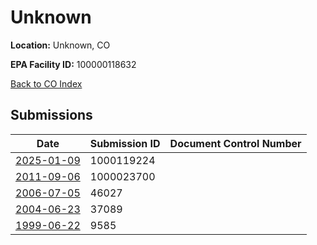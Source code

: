 # Unknown

**Location:** Unknown, CO

**EPA Facility ID:** 100000118632

[Back to CO Index](../../index.md)

## Submissions

| Date | Submission ID | Document Control Number |
|------|--------------|-------------------------|
| [2025-01-09](submissions/1000119224.md) | 1000119224 |  |
| [2011-09-06](submissions/1000023700.md) | 1000023700 |  |
| [2006-07-05](submissions/46027.md) | 46027 |  |
| [2004-06-23](submissions/37089.md) | 37089 |  |
| [1999-06-22](submissions/9585.md) | 9585 |  |
